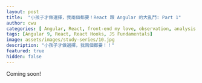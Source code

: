 ```yaml
---
layout: post
title:  "小孩子才做選擇，我兩個都要！React 跟 Angular 的大亂鬥: Part 1"
author: cwu
categories: [ Angular, React, front-end my love, observation, analysis notes, trends, study notes, new framework! ]
tags: [Angular 9, React, React Hooks, JS Fundamentals]
image: assets/images/study-series/10.jpg
description: "小孩子才做選擇，我兩個都要！！"
featured: true
hidden: false
---
```


Coming soon!
